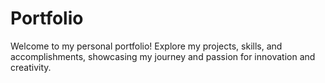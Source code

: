 # Portfolio
Welcome to my personal portfolio! Explore my projects, skills, and accomplishments, showcasing my journey and passion for innovation and creativity.
